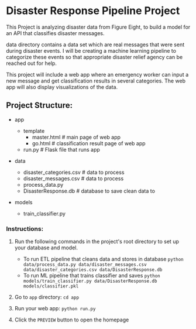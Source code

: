 # Disaster Response Pipeline Project

This Project is analyzing disaster data from Figure Eight, to build a model for an API that classifies disaster messages.

data directory contains a data set which are real messages that were sent during disaster events. I will be creating a machine learning pipeline to categorize these events so that appropriate disaster relief agency can be reached out for help.

This project will include a web app where an emergency worker can input a new message and get classification results in several categories. The web app will also display visualizations of the data.

## Project Structure:
- app
	- template
		- master.html # main page of web app
		- go.html # classification result page of web app
	- run.py # Flask file that runs app
    
- data
	- disaster_categories.csv # data to process
	- disaster_messages.csv # data to process
	- process_data.py
	- DisasterResponse.db # database to save clean data to
    
- models
	- train_classifier.py


### Instructions:
1. Run the following commands in the project's root directory to set up your database and model.

    - To run ETL pipeline that cleans data and stores in database
        `python data/process_data.py data/disaster_messages.csv data/disaster_categories.csv data/DisasterResponse.db`
    - To run ML pipeline that trains classifier and saves
        `python models/train_classifier.py data/DisasterResponse.db models/classifier.pkl`

2. Go to `app` directory: `cd app`

3. Run your web app: `python run.py`

4. Click the `PREVIEW` button to open the homepage
